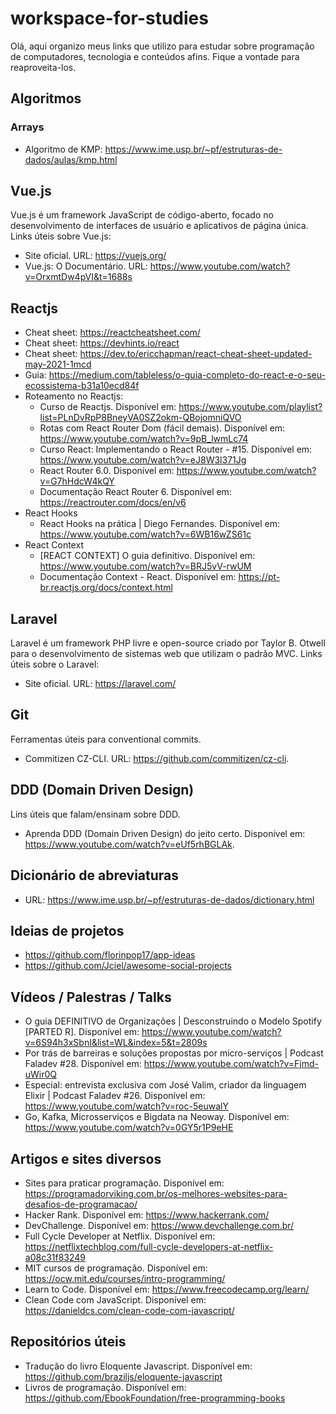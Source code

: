 # workspace-for-studies

Olá, aqui organizo meus links que utilizo para estudar sobre programação de computadores, tecnologia e conteúdos afins. Fique a vontade para reaproveita-los.

## Algoritmos
### Arrays
- Algoritmo de KMP: https://www.ime.usp.br/~pf/estruturas-de-dados/aulas/kmp.html

## Vue.js
Vue.js é um framework JavaScript de código-aberto, focado no desenvolvimento de interfaces de usuário e aplicativos de página única. Links úteis sobre Vue.js:
- Site oficial. URL: https://vuejs.org/
- Vue.js: O Documentário. URL: https://www.youtube.com/watch?v=OrxmtDw4pVI&t=1688s

## Reactjs
- Cheat sheet: https://reactcheatsheet.com/
- Cheat sheet: https://devhints.io/react
- Cheat sheet: https://dev.to/ericchapman/react-cheat-sheet-updated-may-2021-1mcd
- Guia: https://medium.com/tableless/o-guia-completo-do-react-e-o-seu-ecossistema-b31a10ecd84f
- Roteamento no Reactjs:
  - Curso de Reactjs. Disponível em: https://www.youtube.com/playlist?list=PLnDvRpP8BneyVA0SZ2okm-QBojomniQVO
  - Rotas com React Router Dom (fácil demais). Disponível em: https://www.youtube.com/watch?v=9pB_lwmLc74
  - Curso React: Implementando o React Router - #15. Disponível em: https://www.youtube.com/watch?v=eJ8W3l371Jg
  - React Router 6.0. Disponível em: https://www.youtube.com/watch?v=G7hHdcW4kQY
  - Documentação React Router 6. Disponível em: https://reactrouter.com/docs/en/v6
- React Hooks
  - React Hooks na prática | Diego Fernandes. Disponível em: https://www.youtube.com/watch?v=6WB16wZS61c
- React Context
  - [REACT CONTEXT] O guia definitivo. Disponível em: https://www.youtube.com/watch?v=BRJ5vV-rwUM
  - Documentação Context - React. Disponível em: https://pt-br.reactjs.org/docs/context.html

## Laravel
Laravel é um framework PHP livre e open-source criado por Taylor B. Otwell para o desenvolvimento de sistemas web que utilizam o padrão MVC. Links úteis sobre o Laravel:
- Site oficial. URL: https://laravel.com/


## Git

Ferramentas úteis para conventional commits.
- Commitizen CZ-CLI. URL: https://github.com/commitizen/cz-cli.

## DDD (Domain Driven Design)
Lins úteis que falam/ensinam sobre DDD.
- Aprenda DDD (Domain Driven Design) do jeito certo. Disponível em: https://www.youtube.com/watch?v=eUf5rhBGLAk.

## Dicionário de abreviaturas
- URL: https://www.ime.usp.br/~pf/estruturas-de-dados/dictionary.html


## Ideias de projetos
- https://github.com/florinpop17/app-ideas
- https://github.com/Jciel/awesome-social-projects

## Vídeos / Palestras / Talks
- O guia DEFINITIVO de Organizações | Desconstruindo o Modelo Spotify [PARTED R]. Disponível em: https://www.youtube.com/watch?v=6S94h3xSbnI&list=WL&index=5&t=2809s
- Por trás de barreiras e soluções propostas por micro-serviços | Podcast Faladev #28. Disponível em: https://www.youtube.com/watch?v=Fjmd-uWir0Q
- Especial: entrevista exclusiva com José Valim, criador da linguagem Elixir | Podcast Faladev #26. Disponível em: https://www.youtube.com/watch?v=roc-5euwalY
- Go, Kafka, Microsserviços e Bigdata na Neoway. Disponível em: https://www.youtube.com/watch?v=0GY5r1P9eHE

## Artigos e sites diversos
- Sites para praticar programação. Disponível em: https://programadorviking.com.br/os-melhores-websites-para-desafios-de-programacao/
- Hacker Rank. Disponível em: https://www.hackerrank.com/
- DevChallenge. Disponível em: https://www.devchallenge.com.br/
- Full Cycle Developer at Netflix. Disponível em: https://netflixtechblog.com/full-cycle-developers-at-netflix-a08c31f83249
- MIT cursos de programação. Disponível em: https://ocw.mit.edu/courses/intro-programming/
- Learn to Code. Disponível em: https://www.freecodecamp.org/learn/
- Clean Code com JavaScript. Disponível em: https://danieldcs.com/clean-code-com-javascript/

## Repositórios úteis
- Tradução do livro Eloquente Javascript. Disponível em: https://github.com/braziljs/eloquente-javascript
- Livros de programação. Disponível em: https://github.com/EbookFoundation/free-programming-books

